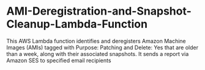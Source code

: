 # AMI-Deregistration-and-Snapshot-Cleanup-Lambda-Function
This AWS Lambda function identifies and deregisters Amazon Machine Images (AMIs) tagged with Purpose: Patching and Delete: Yes that are older than a week, along with their associated snapshots. It sends a report via Amazon SES to specified email recipients
